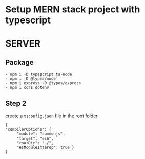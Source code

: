 # Setup MERN stack project with **typescript**

# SERVER

## Package

    - npm i -D typescript ts-node
    - npm i -D @types/node`
    - npm i express -D @types/express
    - npm i cors dotenv

## Step 2

create a `tsconfig.json` file in the root folder

```
{
"compilerOptions": {
     "module": "commonjs",
     "target": "es6",
     "rootDir": "./",
     "esModuleInterop": true }
}

```
